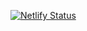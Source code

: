 [![Netlify Status](https://api.netlify.com/api/v1/badges/618b7578-3d0d-43e3-b464-3a65ccf5f5b8/deploy-status)](https://app.netlify.com/sites/anhiuemratnhieu/deploys)
